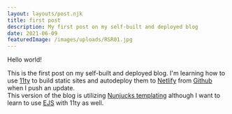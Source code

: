 ```yaml
---
layout: layouts/post.njk
title: first post
description: My first post on my self-built and deployed blog
date: 2021-06-09
featuredImage: /images/uploads/RSR01.jpg
---
```


Hello world!  
  
  
This is the first post on my self-built and deployed blog.  I'm learning how to use [11ty](https://www.11ty.dev/) to build static sites and autodeploy them to [Netlify](https://www.netlify.com/) from [Github](https://github.com/ryanroat/11ty-blog) when I push an update.  
This version of the blog is utilizing [Nunjucks templating](https://mozilla.github.io/nunjucks/) although I want to learn to use [EJS](https://ejs.co/) with 11ty as well.